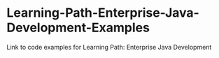 # Learning-Path-Enterprise-Java-Development-Examples
Link to code examples for  Learning Path: Enterprise Java Development
